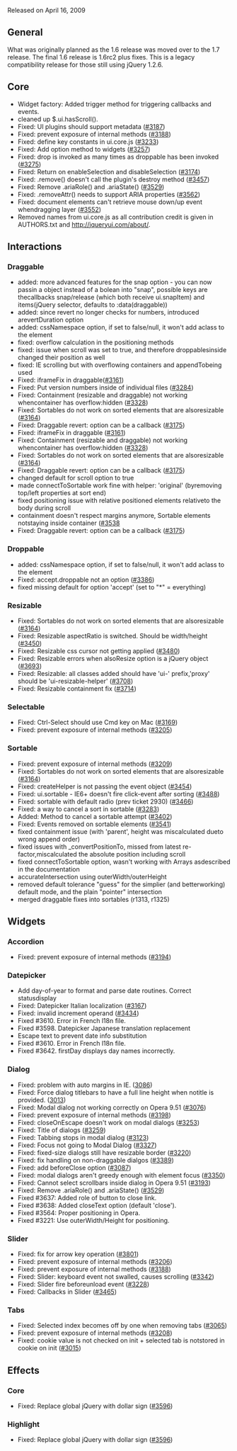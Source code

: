 <script>{
	"title": "jQuery UI 1.6.0 Changelog"
}</script>

Released on April 16, 2009

## General

What was originally planned as the 1.6 release was moved over to the 1.7 release. The final 1.6 release is 1.6rc2 plus fixes. This is a legacy compatibility release for those still using jQuery 1.2.6.

## Core

* Widget factory: Added trigger method for triggering callbacks and events.
* cleaned up $.ui.hasScroll().
* Fixed: UI plugins should support metadata ([#3187](http://bugs.jqueryui.com/ticket/3187))
* Fixed: prevent exposure of internal methods ([#3188](http://bugs.jqueryui.com/ticket/3188))
* Fixed: define key constants in ui.core.js ([#3233](http://bugs.jqueryui.com/ticket/3233))
* Fixed: Add option method to widgets ([#3257](http://bugs.jqueryui.com/ticket/3257))
* Fixed: drop is invoked as many times as droppable has been invoked ([#3275](http://bugs.jqueryui.com/ticket/3275))
* Fixed: Return on enableSelection and disableSelection ([#3174](http://bugs.jqueryui.com/ticket/3174))
* Fixed: .remove() doesn't call the plugin's destroy method ([#3457](http://bugs.jqueryui.com/ticket/3457))
* Fixed: Remove .ariaRole() and .ariaState() ([#3529](http://bugs.jqueryui.com/ticket/3529))
* Fixed: .removeAttr() needs to support ARIA properties ([#3562](http://bugs.jqueryui.com/ticket/3562))
* Fixed: document elements can't retrieve mouse down/up event whendragging layer ([#3552](http://bugs.jqueryui.com/ticket/3552))
* Removed names from ui.core.js as all contribution credit is given in AUTHORS.txt and http://jqueryui.com/about/.

## Interactions

### Draggable

* added: more advanced features for the snap option - you can now passin a object instead of a bolean into "snap", possible keys are thecallbacks snap/release (which both receive ui.snapItem) and items(jQuery selector, defaults to :data(draggable))
* added: since revert no longer checks for numbers, introduced arevertDuration option
* added: cssNamespace option, if set to false/null, it won't add aclass to the element
* fixed: overflow calculation in the positioning methods
* fixed: issue when scroll was set to true, and therefore droppablesinside changed their position as well
* fixed: IE scrolling but with overflowing containers and appendTobeing used
* Fixed: iframeFix in draggable([#3161](http://bugs.jqueryui.com/ticket/3161))
* Fixed: Put version numbers inside of individual files ([#3284](http://bugs.jqueryui.com/ticket/3284))
* Fixed: Containment (resizable and draggable) not working whencontainer has overflow:hidden ([#3328](http://bugs.jqueryui.com/ticket/3328))
* Fixed: Sortables do not work on sorted elements that are alsoresizable ([#3164](http://bugs.jqueryui.com/ticket/3164))
* Fixed: Draggable revert: option can be a callback ([#3175](http://bugs.jqueryui.com/ticket/3175))
* Fixed: iframeFix in draggable ([#3161](http://bugs.jqueryui.com/ticket/3161))
* Fixed: Containment (resizable and draggable) not working whencontainer has overflow:hidden ([#3328](http://bugs.jqueryui.com/ticket/3328))
* Fixed: Sortables do not work on sorted elements that are alsoresizable ([#3164](http://bugs.jqueryui.com/ticket/3164))
* Fixed: Draggable revert: option can be a callback ([#3175](http://bugs.jqueryui.com/ticket/3175))
* changed default for scroll option to true
* made connectToSortable work fine with helper: 'original' (byremoving top/left properties at sort end)
* fixed positioning issue with relative positioned elements relativeto the body during scroll
* containment doesn't respect margins anymore, Sortable elements notstaying inside container ([#3538](http://bugs.jqueryui.com/ticket/3538)
* Fixed: Draggable revert: option can be a callback ([#3175](http://bugs.jqueryui.com/ticket/3175))

### Droppable

* added: cssNamespace option, if set to false/null, it won't add aclass to the element
* Fixed: accept.droppable not an option ([#3386](http://bugs.jqueryui.com/ticket/3386))
* fixed missing default for option 'accept' (set to "\*" = everything)

### Resizable

* Fixed: Sortables do not work on sorted elements that are alsoresizable ([#3164](http://bugs.jqueryui.com/ticket/3164))
* Fixed: Resizable aspectRatio is switched. Should be width/height ([#3450](http://bugs.jqueryui.com/ticket/3450))
* Fixed: Resizable css cursor not getting applied ([#3480](http://bugs.jqueryui.com/ticket/3480))
* Fixed: Resizable errors when alsoResize option is a jQuery object ([#3693](http://bugs.jqueryui.com/ticket/3693))
* Fixed: Resizable: all classes added should have 'ui-' prefix,'proxy' should be 'ui-resizable-helper' ([#3708](http://bugs.jqueryui.com/ticket/3708))
* Fixed: Resizable containment fix ([#3714](http://bugs.jqueryui.com/ticket/3714))

### Selectable

* Fixed: Ctrl-Select should use Cmd key on Mac ([#3169](http://bugs.jqueryui.com/ticket/3169))
* Fixed: prevent exposure of internal methods ([#3205](http://bugs.jqueryui.com/ticket/3205))

### Sortable

* Fixed: prevent exposure of internal methods ([#3209](http://bugs.jqueryui.com/ticket/3209))
* Fixed: Sortables do not work on sorted elements that are alsoresizable ([#3164](http://bugs.jqueryui.com/ticket/3164))
* Fixed: createHelper is not passing the event object ([#3454](http://bugs.jqueryui.com/ticket/3454))
* Fixed: ui.sortable - IE6+ doesn't fire click-event after sorting ([#3488](http://bugs.jqueryui.com/ticket/3488))
* Fixed: sortable with default radio (prev ticket 2930) ([#3466](http://bugs.jqueryui.com/ticket/3466))
* Fixed: a way to cancel a sort in sortable ([#3283](http://bugs.jqueryui.com/ticket/3283))
* Added: Method to cancel a sortable attempt ([#3402](http://bugs.jqueryui.com/ticket/3402))
* Fixed: Events removed on sortable elements ([#3541](http://bugs.jqueryui.com/ticket/3541))
* fixed containment issue (with 'parent', height was miscalculated dueto wrong append order)
* fixed issues with \_convertPositionTo, missed from latest re-factor,miscalculated the absolute position including scroll
* fixed connectToSortable option, wasn't working with Arrays asdescribed in the documentation
* accurateIntersection using outerWidth/outerHeight
* removed default tolerance "guess" for the simplier (and betterworking) default mode, and the plain "pointer" intersection
* merged draggable fixes into sortables (r1313, r1325)

## Widgets

### Accordion

* Fixed: prevent exposure of internal methods ([#3194](http://bugs.jqueryui.com/ticket/3194))

### Datepicker

* Add day-of-year to format and parse date routines. Correct statusdisplay
* Fixed: Datepicker Italian localization ([#3167](http://bugs.jqueryui.com/ticket/3167))
* Fixed: invalid increment operand ([#3434](http://bugs.jqueryui.com/ticket/3434))
* Fixed #3610. Error in French l18n file.
* Fixed #3598. Datepicker Japanese translation replacement
* Escape text to prevent date info substitution
* Fixed #3610. Error in French l18n file.
* Fixed #3642. firstDay displays day names incorrectly.

### Dialog

* Fixed: problem with auto margins in IE. ([3086](http://bugs.jqueryui.com/ticket/3086))
* Fixed: Force dialog titlebars to have a full line height when notitle is provided. ([3013](http://bugs.jqueryui.com/ticket/3013))
* Fixed: Modal dialog not working correctly on Opera 9.51 ([#3076](http://bugs.jqueryui.com/ticket/3076))
* Fixed: prevent exposure of internal methods ([#3198](http://bugs.jqueryui.com/ticket/3198))
* Fixed: closeOnEscape doesn't work on modal dialogs ([#3253](http://bugs.jqueryui.com/ticket/3253))
* Fixed: Title of dialogs ([#3259](http://bugs.jqueryui.com/ticket/3259))
* Fixed: Tabbing stops in modal dialog ([#3123](http://bugs.jqueryui.com/ticket/3123))
* Fixed: Focus not going to Modal Dialog ([#3327](http://bugs.jqueryui.com/ticket/3327))
* Fixed: fixed-size dialogs still have resizable border ([#3220](http://bugs.jqueryui.com/ticket/3220))
* Fixed: fix handling on non-draggable dialgos ([#3389](http://bugs.jqueryui.com/ticket/3389))
* Fixed: add beforeClose option ([#3087](http://bugs.jqueryui.com/ticket/3087))
* Fixed: modal dialogs aren't greedy enough with element focus ([#3350](http://bugs.jqueryui.com/ticket/3350))
* Fixed: Cannot select scrollbars inside dialog in Opera 9.51 ([#3193](http://bugs.jqueryui.com/ticket/3193))
* Fixed: Remove .ariaRole() and .ariaState() ([#3529](http://bugs.jqueryui.com/ticket/3529))
* Fixed #3637: Added role of button to close link.
* Fixed #3638: Added closeText option (default 'close').
* Fixed #3564: Proper positioning in Opera.
* Fixed #3221: Use outerWidth/Height for positioning.

### Slider

* Fixed: fix for arrow key operation ([#3801](http://bugs.jqueryui.com/ticket/3801))
* Fixed: prevent exposure of internal methods ([#3206](http://bugs.jqueryui.com/ticket/3206))
* Fixed: prevent exposure of internal methods ([#3188](http://bugs.jqueryui.com/ticket/3188))
* Fixed: Slider: keyboard event not swalled, causes scrolling ([#3342](http://bugs.jqueryui.com/ticket/3342))
* Fixed: Slider fire beforeunload event ([#3228](http://bugs.jqueryui.com/ticket/3228))
* Fixed: Callbacks in Slider ([#3465](http://bugs.jqueryui.com/ticket/3465))

### Tabs

* Fixed: Selected index becomes off by one when removing tabs ([#3065](http://bugs.jqueryui.com/ticket/3065))
* Fixed: prevent exposure of internal methods ([#3208](http://bugs.jqueryui.com/ticket/3208))
* Fixed: cookie value is not checked on init + selected tab is notstored in cookie on init ([#3015](http://bugs.jqueryui.com/ticket/3015))

## Effects

### Core

* Fixed: Replace global jQuery with dollar sign ([#3596](http://bugs.jqueryui.com/ticket/3596))

### Highlight

* Fixed: Replace global jQuery with dollar sign ([#3596](http://bugs.jqueryui.com/ticket/3596))

